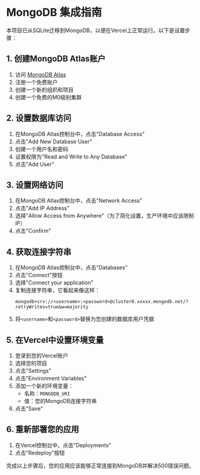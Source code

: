 # MongoDB 集成指南

本项目已从SQLite迁移到MongoDB，以便在Vercel上正常运行。以下是设置步骤：

## 1. 创建MongoDB Atlas账户

1. 访问 [MongoDB Atlas](https://www.mongodb.com/cloud/atlas/register)
2. 注册一个免费账户
3. 创建一个新的组织和项目
4. 创建一个免费的M0级别集群

## 2. 设置数据库访问

1. 在MongoDB Atlas控制台中，点击"Database Access"
2. 点击"Add New Database User"
3. 创建一个用户名和密码
4. 设置权限为"Read and Write to Any Database"
5. 点击"Add User"

## 3. 设置网络访问

1. 在MongoDB Atlas控制台中，点击"Network Access"
2. 点击"Add IP Address"
3. 选择"Allow Access from Anywhere"（为了简化设置，生产环境中应该限制IP）
4. 点击"Confirm"

## 4. 获取连接字符串

1. 在MongoDB Atlas控制台中，点击"Databases"
2. 点击"Connect"按钮
3. 选择"Connect your application"
4. 复制连接字符串，它看起来像这样：
   ```
   mongodb+srv://<username>:<password>@cluster0.xxxxx.mongodb.net/?retryWrites=true&w=majority
   ```
5. 将`<username>`和`<password>`替换为您创建的数据库用户凭据

## 5. 在Vercel中设置环境变量

1. 登录到您的Vercel账户
2. 选择您的项目
3. 点击"Settings"
4. 点击"Environment Variables"
5. 添加一个新的环境变量：
   - 名称：`MONGODB_URI`
   - 值：您的MongoDB连接字符串
6. 点击"Save"

## 6. 重新部署您的应用

1. 在Vercel控制台中，点击"Deployments"
2. 点击"Redeploy"按钮

完成以上步骤后，您的应用应该能够正常连接到MongoDB并解决500错误问题。